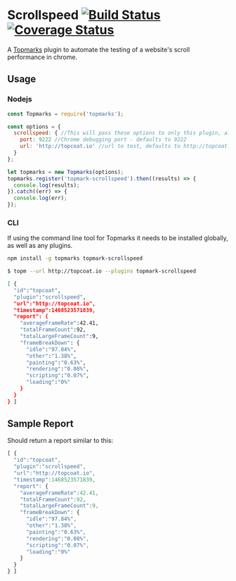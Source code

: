 # Scrollspeed [![Build Status](https://travis-ci.org/Topmarks/topmark-scrollspeed.svg?branch=master)](https://travis-ci.org/Topmarks/topmark-scrollspeed) [![Coverage Status](https://coveralls.io/repos/github/Topmarks/topmark-scrollspeed/badge.svg?branch=master)](https://coveralls.io/github/Topmarks/topmark-scrollspeed?branch=master)

A [Topmarks](http://github.com/topmarks/topmarks) plugin to automate the testing of a website's scroll performance in chrome.

## Usage

### Nodejs

```js
const Topmarks = require('topmarks');

const options = {
  scrollspeed: { //This will pass these options to only this plugin, alternatively you can use default for all plugins
    port: 9222 //Chrome debugging port - defaults to 9222
    url: 'http://topcoat.io' //url to test, defaults to http://topcoat.io
  }
};

let topmarks = new Topmarks(options);
topmarks.register('topmark-scrollspeed').then((results) => {
  console.log(results);
}).catch((err) => {
  console.log(err);
});
```

### CLI

If using the command line tool for Topmarks it needs to be installed globally, as well as any plugins.

```sh
npm install -g topmarks topmark-scrollspeed
```

```sh
$ topm --url http://topcoat.io --plugins topmark-scrollspeed

[ {
  "id":"topcoat",
  "plugin":"scrollspeed",
  "url":"http://topcoat.io",
  "timestamp":1468523571839,
  "report": {
    "averageFrameRate":42.41,
    "totalFrameCount":92,
    "totalLargeFrameCount":9,
    "frameBreakDown": {
      "idle":"97.84%",
      "other":"1.38%",
      "painting":"0.63%",
      "rendering":"0.08%",
      "scripting":"0.07%",
      "loading":"0%"
    }
  }
} ]
```

## Sample Report

Should return a report similar to this:

```js
[ {
  "id":"topcoat",
  "plugin":"scrollspeed",
  "url":"http://topcoat.io",
  "timestamp":1468523571839,
  "report": {
    "averageFrameRate":42.41,
    "totalFrameCount":92,
    "totalLargeFrameCount":9,
    "frameBreakDown": {
      "idle":"97.84%",
      "other":"1.38%",
      "painting":"0.63%",
      "rendering":"0.08%",
      "scripting":"0.07%",
      "loading":"0%"
    }
  }
} ]
```
